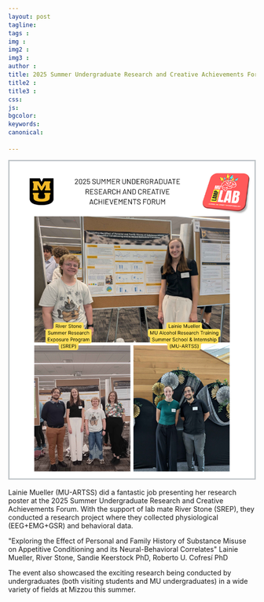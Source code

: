 ```yaml
---
layout: post
tagline: 
tags : 
img : 
img2 : 
img3 : 
author : 
title: 2025 Summer Undergraduate Research and Creative Achievements Forum
title2 : 
title3 : 
css: 
js: 
bgcolor: 
keywords: 
canonical:

---
```

<a href="/2025/06/25/RSA.html"><span class="image small"><img src="/assets/images/news/2025_Summer_REU.png" width="650"/></span></a>

Lainie Mueller (MU-ARTSS) did a fantastic job presenting her research poster at the 2025 Summer Undergraduate Research and Creative Achievements Forum. With the support of lab mate River Stone (SREP), they conducted a research project where they collected physiological (EEG+EMG+GSR) and behavioral data. 

<!--readmore-->

"Exploring the Effect of Personal and Family History of Substance Misuse on Appetitive Conditioning and its Neural-Behavioral Correlates" Lainie Mueller, River Stone, Sandie Keerstock PhD, Roberto U. Cofresí PhD

The event also showcased the exciting research being conducted by undergraduates (both visiting students and MU undergraduates) in a wide variety of fields at Mizzou this summer. 


 

